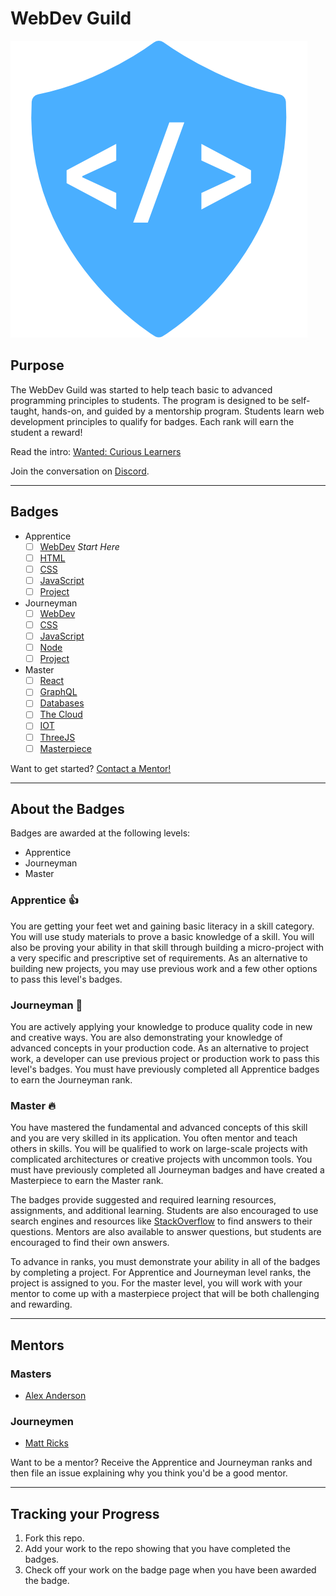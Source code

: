 # WebDev Guild

![logo](logo.png)

## Purpose

The WebDev Guild was started to help teach basic to advanced programming principles to students. The program is designed to be self-taught, hands-on, and guided by a mentorship program. Students learn web development principles to qualify for badges. Each rank will earn the student a reward!

Read the intro: [Wanted: Curious Learners](intro.md)

Join the conversation on [Discord](https://discord.gg/PUcnnjV).

-----

## Badges

- Apprentice
  - [ ] [WebDev](apprentice/webdev.md) *Start Here*
  - [ ] [HTML](apprentice/html.md)
  - [ ] [CSS](apprentice/css.md)
  - [ ] [JavaScript](apprentice/javascript.md)
  - [ ] [Project](apprentice/project.md)
- Journeyman
  - [ ] [WebDev](journeyman/webdev.md)
  - [ ] [CSS](journeyman/css.md)
  - [ ] [JavaScript](journeyman/javascript.md)
  - [ ] [Node](journeyman/node.md)
  - [ ] [Project](journeyman/project.md)
- Master
  - [ ] [React](master/react.md)
  - [ ] [GraphQL](master/graphql.md)
  - [ ] [Databases](master/databases.md)
  - [ ] [The Cloud](master/cloud.md)
  - [ ] [IOT](master/iot.md)
  - [ ] [ThreeJS](master/threejs.md)
  - [ ] [Masterpiece](master/masterpiece.md)

Want to get started? [Contact a Mentor!](#mentors)

-----

## About the Badges

Badges are awarded at the following levels:

- Apprentice
- Journeyman
- Master

### Apprentice 👍
You are getting your feet wet and gaining basic literacy in a skill category. You will use study materials to prove a basic knowledge of a skill. You will also be proving your ability in that skill through building a micro-project with a very specific and prescriptive set of requirements. As an alternative to building new projects, you may use previous work and a few other options to pass this level's badges.

### Journeyman 💪
You are actively applying your knowledge to produce quality code in new and creative ways. You are also demonstrating your knowledge of advanced concepts in your production code. As an alternative to project work, a developer can use previous project or production work to pass this level's badges. You must have previously completed all Apprentice badges to earn the Journeyman rank.

### Master 🔥
You have mastered the fundamental and advanced concepts of this skill and you are very skilled in its application. You often mentor and teach others in skills. You will be qualified to work on large-scale projects with complicated architectures or creative projects with uncommon tools. You must have previously completed all Journeyman badges and have created a Masterpiece to earn the Master rank.

The badges provide suggested and required learning resources, assignments, and additional learning. Students are also encouraged to use search engines and resources like [StackOverflow](https://stackoverflow.com) to find answers to their questions. Mentors are also available to answer questions, but students are encouraged to find their own answers.

To advance in ranks, you must demonstrate your ability in all of the badges by completing a project. For Apprentice and Journeyman level ranks, the project is assigned to you. For the master level, you will work with your mentor to come up with a masterpiece project that will be both challenging and rewarding. 

-----

## Mentors

### Masters

- [Alex Anderson](mailto:alexanderson1993@gmail.com)

### Journeymen

- [Matt Ricks](mailto:mgizmor37@gmail.com)

Want to be a mentor? Receive the Apprentice and Journeyman ranks and then file an issue explaining why you think you'd be a good mentor.

-----

## Tracking your Progress

1. Fork this repo.
2. Add your work to the repo showing that you have completed the badges. 
3. Check off your work on the badge page when you have been awarded the badge.

